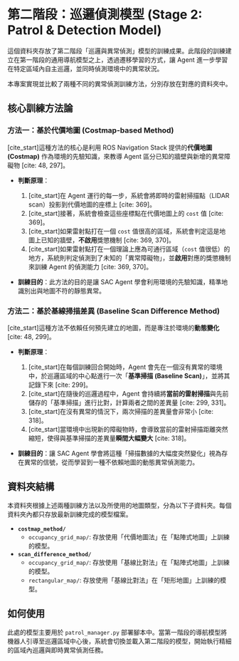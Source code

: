 # 第二階段：巡邏偵測模型 (Stage 2: Patrol & Detection Model)

這個資料夾存放了第二階段「巡邏與異常偵測」模型的訓練成果。此階段的訓練建立在第一階段的通用導航模型之上，透過遷移學習的方式，讓 Agent 進一步學習在特定區域內自主巡邏，並同時偵測環境中的異常狀況。

本專案實現並比較了兩種不同的異常偵測訓練方法，分別存放在對應的資料夾中。

## 核心訓練方法論

### 方法一：基於代價地圖 (Costmap-based Method)

[cite_start]這種方法的核心是利用 ROS Navigation Stack 提供的**代價地圖 (Costmap)** 作為環境的先驗知識，來教導 Agent 區分已知的牆壁與新增的異常障礙物 [cite: 48, 297]。

* **判斷原理**：
    1.  [cite_start]在 Agent 運行的每一步，系統會將即時的雷射掃描點（LIDAR scan）投影到代價地圖的座標上 [cite: 369]。
    2.  [cite_start]接著，系統會檢查這些座標點在代價地圖上的 `cost` 值 [cite: 369]。
    3.  [cite_start]如果雷射點打在一個 `cost` 值很高的區域，系統會判定這是地圖上已知的牆壁，**不啟用**獎懲機制 [cite: 369, 370]。
    4.  [cite_start]如果雷射點打在一個理論上應為可通行區域（`cost` 值很低）的地方，系統則判定偵測到了未知的「異常障礙物」，並**啟用**對應的獎懲機制來訓練 Agent 的偵測能力 [cite: 369, 370]。

* **訓練目的**：此方法的目的是讓 SAC Agent 學會利用環境的先驗知識，精準地識別出與地圖不符的靜態異常。

### 方法二：基於基線掃描差異 (Baseline Scan Difference Method)

[cite_start]這種方法不依賴任何預先建立的地圖，而是專注於環境的**動態變化** [cite: 48, 299]。

* **判斷原理**：
    1.  [cite_start]在每個訓練回合開始時，Agent 會先在一個沒有異常的環境中，於巡邏區域的中心點進行一次「**基準掃描 (Baseline Scan)**」，並將其記錄下來 [cite: 299]。
    2.  [cite_start]在隨後的巡邏過程中，Agent 會持續將**當前的雷射掃描**與先前儲存的「基準掃描」進行比對，計算兩者之間的差異量 [cite: 299, 331]。
    3.  [cite_start]在沒有異常的情況下，兩次掃描的差異量會非常小 [cite: 318]。
    4.  [cite_start]當環境中出現新的障礙物時，會導致當前的雷射掃描距離突然縮短，使得與基準掃描的差異量**瞬間大幅變大** [cite: 318]。

* **訓練目的**：讓 SAC Agent 學會將這種「掃描數據的大幅度突然變化」視為存在異常的信號，從而學習到一種不依賴地圖的動態異常偵測能力。

## 資料夾結構

本資料夾根據上述兩種訓練方法以及所使用的地圖類型，分為以下子資料夾。每個資料夾內都只存放最新訓練完成的模型檔案。

- **`costmap_method/`**
    - `occupancy_grid_map/`: 存放使用「代價地圖法」在「點陣式地圖」上訓練的模型。
- **`scan_difference_method/`**
    - `occupancy_grid_map/`: 存放使用「基線比對法」在「點陣式地圖」上訓練的模型。
    - `rectangular_map/`: 存放使用「基線比對法」在「矩形地圖」上訓練的模型。

## 如何使用

此處的模型主要用於 `patrol_manager.py` 部署腳本中。當第一階段的導航模型將機器人引導至巡邏區域中心後，系統會切換並載入第二階段的模型，開始執行精細的區域內巡邏與即時異常偵測任務。
